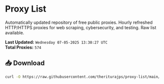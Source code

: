 # Proxy List

Automatically updated repository of free public proxies. Hourly refreshed HTTP/HTTPS proxies for web scraping, cybersecurity, and testing. Raw list available.

**Last Updated:** `Wednesday 07-05-2025 13:30:27 UTC`  
**Total Proxies:** `574`

## 📥 Download
```bash
curl -O https://raw.githubusercontent.com/theriturajps/proxy-list/main/proxies.txt
